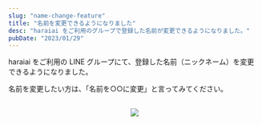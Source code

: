 ```yaml
---
slug: "name-change-feature"
title: "名前を変更できるようになりました"
desc: "haraiai をご利用のグループで登録した名前が変更できるようになりました。"
pubDate: "2023/01/29"
---
```


haraiai をご利用の LINE グループにて、登録した名前（ニックネーム）を変更できるようになりました。

名前を変更したい方は、「名前を○○に変更」と言ってみてください。

<div style="text-align:center; margin: 30px 0;">
  <img src="/img/news/name-change-demo.webp" style="max-width: 300px" />
</div>

